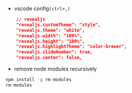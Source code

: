 * vscode config`(ctrl+,)`
```json
    // revealjs
    "revealjs.customTheme": "style",
    "revealjs.theme": "white",
    "revealjs.width": "100%",
    "revealjs.height": "100%",
    "revealjs.highlightTheme": "color-brewer",
    "revealjs.slideNumber": true,
    "revealjs.center": false,
```
* remove node modules recursively
```bash
npm install -g rm-modules
rm-modules
```
